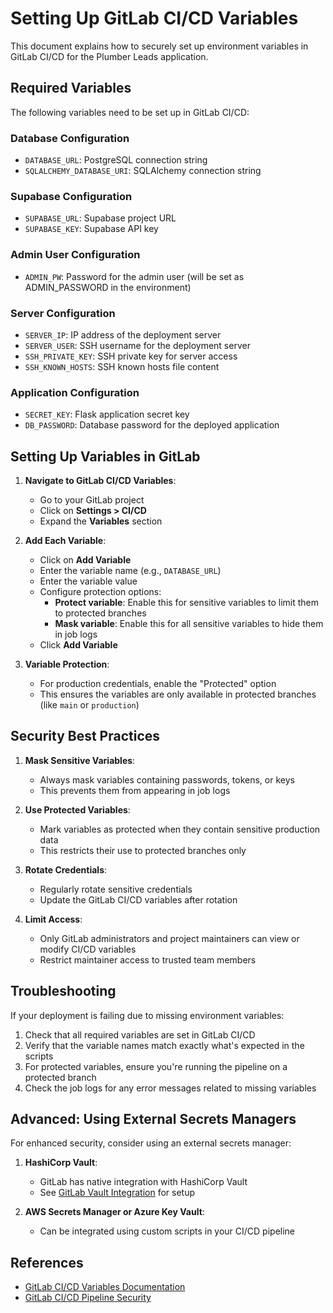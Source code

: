 # Setting Up GitLab CI/CD Variables

This document explains how to securely set up environment variables in GitLab CI/CD for the Plumber Leads application.

## Required Variables

The following variables need to be set up in GitLab CI/CD:

### Database Configuration
- `DATABASE_URL`: PostgreSQL connection string
- `SQLALCHEMY_DATABASE_URI`: SQLAlchemy connection string

### Supabase Configuration
- `SUPABASE_URL`: Supabase project URL
- `SUPABASE_KEY`: Supabase API key

### Admin User Configuration
- `ADMIN_PW`: Password for the admin user (will be set as ADMIN_PASSWORD in the environment)

### Server Configuration
- `SERVER_IP`: IP address of the deployment server
- `SERVER_USER`: SSH username for the deployment server
- `SSH_PRIVATE_KEY`: SSH private key for server access
- `SSH_KNOWN_HOSTS`: SSH known hosts file content

### Application Configuration
- `SECRET_KEY`: Flask application secret key
- `DB_PASSWORD`: Database password for the deployed application

## Setting Up Variables in GitLab

1. **Navigate to GitLab CI/CD Variables**:
   - Go to your GitLab project
   - Click on **Settings > CI/CD**
   - Expand the **Variables** section

2. **Add Each Variable**:
   - Click on **Add Variable**
   - Enter the variable name (e.g., `DATABASE_URL`)
   - Enter the variable value
   - Configure protection options:
     - **Protect variable**: Enable this for sensitive variables to limit them to protected branches
     - **Mask variable**: Enable this for all sensitive variables to hide them in job logs
   - Click **Add Variable**

3. **Variable Protection**:
   - For production credentials, enable the "Protected" option
   - This ensures the variables are only available in protected branches (like `main` or `production`)

## Security Best Practices

1. **Mask Sensitive Variables**:
   - Always mask variables containing passwords, tokens, or keys
   - This prevents them from appearing in job logs

2. **Use Protected Variables**:
   - Mark variables as protected when they contain sensitive production data
   - This restricts their use to protected branches only

3. **Rotate Credentials**:
   - Regularly rotate sensitive credentials
   - Update the GitLab CI/CD variables after rotation

4. **Limit Access**:
   - Only GitLab administrators and project maintainers can view or modify CI/CD variables
   - Restrict maintainer access to trusted team members

## Troubleshooting

If your deployment is failing due to missing environment variables:

1. Check that all required variables are set in GitLab CI/CD
2. Verify that the variable names match exactly what's expected in the scripts
3. For protected variables, ensure you're running the pipeline on a protected branch
4. Check the job logs for any error messages related to missing variables

## Advanced: Using External Secrets Managers

For enhanced security, consider using an external secrets manager:

1. **HashiCorp Vault**:
   - GitLab has native integration with HashiCorp Vault
   - See [GitLab Vault Integration](https://docs.gitlab.com/ee/ci/secrets/index.html) for setup

2. **AWS Secrets Manager or Azure Key Vault**:
   - Can be integrated using custom scripts in your CI/CD pipeline

## References

- [GitLab CI/CD Variables Documentation](https://docs.gitlab.com/ee/ci/variables/)
- [GitLab CI/CD Pipeline Security](https://docs.gitlab.com/ee/ci/pipelines/pipeline_security.html) 